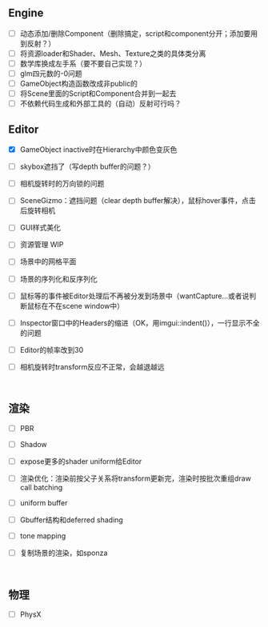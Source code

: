 ## Engine

- [ ] 动态添加/删除Component（删除搞定，script和component分开；添加要用到反射？）
- [ ] 将资源loader和Shader、Mesh、Texture之类的具体类分离
- [ ] 数学库换成左手系（要不要自己实现？）
- [ ] glm四元数的-0问题
- [ ] GameObject构造函数改成非public的
- [ ] 将Scene里面的Script和Component合并到一起去
- [ ] 不依赖代码生成和外部工具的（自动）反射可行吗？

## Editor

- [x] GameObject inactive时在Hierarchy中颜色变灰色

- [ ] skybox遮挡了（写depth buffer的问题？）

- [ ] 相机旋转时的万向锁的问题

- [ ] SceneGizmo：遮挡问题（clear depth buffer解决），鼠标hover事件，点击后旋转相机

- [ ] GUI样式美化

- [ ] 资源管理 WIP

- [ ] 场景中的网格平面

- [ ] 场景的序列化和反序列化

- [ ] 鼠标等的事件被Editor处理后不再被分发到场景中（wantCapture...或者说判断鼠标在不在scene window中）

- [ ] Inspector窗口中的Headers的缩进（OK，用imgui::indent()），一行显示不全的问题

- [ ] Editor的帧率改到30

- [ ] 相机旋转时transform反应不正常，会越退越远

      ​



## 渲染

- [ ] PBR

- [ ] Shadow

- [ ] expose更多的shader uniform给Editor

- [ ] 渲染优化：渲染前按父子关系将transform更新完，渲染时按批次重组draw call batching

- [ ] uniform buffer

- [ ] Gbuffer结构和deferred shading

- [ ] tone mapping

- [ ] 复制场景的渲染，如sponza

      ​

## 物理

- [ ] PhysX